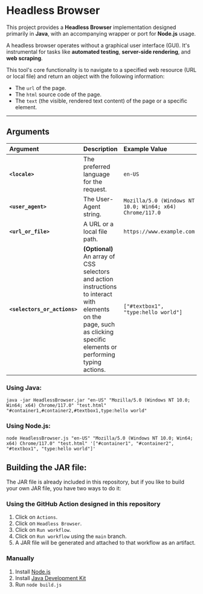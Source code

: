 # Headless Browser

This project provides a **Headless Browser** implementation designed primarily in **Java**, with an accompanying wrapper or port for **Node.js** usage.

A headless browser operates without a graphical user interface (GUI). It's instrumental for tasks like **automated testing**, **server-side rendering**, and **web scraping**.

This tool's core functionality is to navigate to a specified web resource (URL or local file) and return an object with the following information:

- The `url` of the page.
- The `html` source code of the page.
- The `text` (the visible, rendered text content) of the page or a specific element.

---

## **Arguments**

| Argument                     | Description                                                                                                                                                              | Example Value                                            |
| :--------------------------- | :----------------------------------------------------------------------------------------------------------------------------------------------------------------------- | :------------------------------------------------------- |
| **`<locale>`**               | The preferred language for the request.                                                                                                                                  | `en-US`                                                  |
| **`<user_agent>`**           | The User-Agent string.                                                                                                                                                   | `Mozilla/5.0 (Windows NT 10.0; Win64; x64) Chrome/117.0` |
| **`<url_or_file>`**          | A URL or a local file path.                                                                                                                                              | `https://www.example.com`                                |
| **`<selectors_or_actions>`** | **(Optional)** An array of CSS selectors and action instructions to interact with elements on the page, such as clicking specific elements or performing typing actions. | `["#textbox1", "type:hello world"]`                      |

### Using Java:

```
java -jar HeadlessBrowser.jar "en-US" "Mozilla/5.0 (Windows NT 10.0; Win64; x64) Chrome/117.0" "test.html" "#container1,#container2,#textbox1,type:hello world"
```

### Using Node.js:

```
node HeadlessBrowser.js "en-US" "Mozilla/5.0 (Windows NT 10.0; Win64; x64) Chrome/117.0" "test.html" '["#container1", "#container2", "#textbox1", "type:hello world"]'
```

## Building the JAR file:

The JAR file is already included in this repository, but if you like to build your own JAR file, you have two ways to do it:

### Using the GitHub Action designed in this repository

1. Click on `Actions`.
2. Click on `Headless Browser`.
3. Click on `Run workflow`.
4. Click on `Run workflow` using the `main` branch.
5. A JAR file will be generated and attached to that workflow as an artifact.

### Manually

1. Install [Node.js](https://nodejs.org/en/download)
2. Install [Java Development Kit](https://www.oracle.com/java/technologies/downloads/)
3. Run `node build.js`
